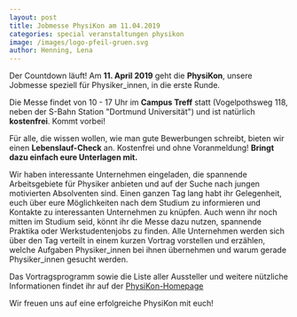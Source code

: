 ```yaml
---
layout: post
title: Jobmesse PhysiKon am 11.04.2019
categories: special veranstaltungen physikon
image: /images/logo-pfeil-gruen.svg
author: Henning, Lena
---
```


Der Countdown läuft! Am **11. April 2019** geht die **PhysiKon**, unsere Jobmesse speziell für Physiker_innen, in die erste Runde.

Die Messe findet von 10 - 17 Uhr im **Campus Treff** statt (Vogelpothsweg 118, neben der S-Bahn Station "Dortmund Universität") und ist natürlich **kostenfrei**. Kommt vorbei!

Für alle, die wissen wollen, wie man gute Bewerbungen schreibt, bieten wir einen **Lebenslauf-Check** an. Kostenfrei und ohne Voranmeldung! **Bringt dazu einfach eure Unterlagen mit.**

Wir haben interessante Unternehmen eingeladen, die spannende Arbeitsgebiete für Physiker anbieten und auf der Suche nach jungen motivierten Absolventen sind.
Einen ganzen Tag lang habt ihr Gelegenheit, euch über eure Möglichkeiten nach dem Studium zu informieren und Kontakte zu interessanten Unternehmen zu knüpfen.
Auch wenn ihr noch mitten im Studium seid, könnt ihr die Messe dazu nutzen, spannende Praktika oder Werkstudentenjobs zu finden.
Alle Unternehmen werden sich über den Tag verteilt in einem kurzen Vortrag vorstellen und erzählen, welche Aufgaben Physiker_innen bei ihnen übernehmen und warum gerade Physiker_innen gesucht werden.

Das Vortragsprogramm sowie die Liste aller Aussteller und weitere nützliche Informationen findet ihr auf der [PhysiKon-Homepage](https://physikon.pep-dortmund.org/)


Wir freuen uns auf eine erfolgreiche PhysiKon mit euch!
